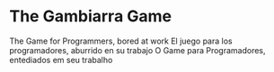 # The Gambiarra Game

The Game for Programmers, bored at work
El juego para los programadores, aburrido en su trabajo
O Game para Programadores, entediados em seu trabalho
